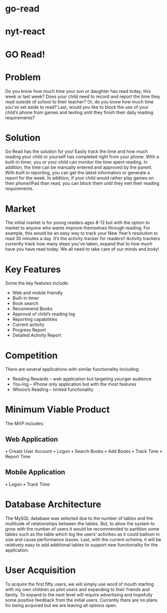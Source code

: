 # go-read
# nyt-react
<h1>GO Read!</h1>
<h1>Problem</h1>
   <p>Do you know how much time your son or daughter has read today, this week or last week? Does your child need to record and report the time they read outside of school to their teacher?  Or, do you know how much time you’ve set aside to read?  Last, would you like to block the use of your child’s phone from games and texting until they finish their daily reading requirements?</p>
<h1>Solution</h1>
    <p>Go Read has the solution for you!  Easily track the time and how much reading your child or yourself has completed right from your phone.  With a built-in timer, you or your child can monitor the time spent reading.  In addition, the time can be manually entered and approved by the parent.  With built in reporting, you can get the latest information or generate a report for the week.  In addition, if your child would rather play games on their phone/iPad than read, you can block them until they met their reading requirements.</p>
<h1>Market</h1>
   <p>The initial market is for young readers ages 8-12 but with the option to market to anyone who wants improve themselves through reading.   For example, this would be an easy way to track your New Year’s resolution to read 30 minutes a day.  It’s the activity tracker for readers!!  Activity trackers currently track how many steps you’ve taken, expand that to how much have you have read today.  We all need to take care of our minds and body!</p>

<h1>Key Features</h1>
   <p>Some the key features include:</p>
   <ul>
    <li>Web and mobile friendly</li>
    <li>Built-in timer</li>
    <li>Book search</li>
    <li>Recommend Books</li>
    <li>Approval of child’s reading log</li>
    <li>Reporting capabilities</li>
    <li>Current activity</li>
    <li>Progress Report</li>
    <li>Detailed Activity Report</li>
</ul>

<h1>Competition</h1>
   There are several applications with similar functionality including:
   <ul>
    <li>Reading Rewards – web application but targeting younger audience</li>
    <li>You-log – iPhone only application but with the most features</li>
    <li>Whooo’s Reading – limited functionality</li>
  </ul>

<h1>Minimum Viable Product</h1>
   The MVP includes:
<h2>Web Application</h2>
• Create User Account
• Logon
• Search Books
• Add Books
• Track Time
• Report Time
<h2>Mobile Application</h2>
• Logon
• Track Time
<h1>Database Architecture</h1>
  </p>The MySQL database was selected due to the number of tables and the multitude of relationships between the tables.  But, to allow the system to grow with the number of users it would be recommended to partition some tables such as the table which log the users’ activities as it could balloon in size and cause performance issues.  Last, with the current schema, it will be relatively easy to add additional tables to support new functionality for the application.</p>
 
<h1>User Acquisition</h1>
  <p>To acquire the first fifty users, we will simply use word of mouth starting with my own children as pilot users and expanding to their friends and family. 
To expand to the next level will require advertising and hopefully some positive feedback from the initial users.
Currently there are no plans for being acquired but we are leaving all options open.</p>




